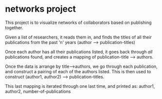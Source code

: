 # networks project
This project is to visualize networks of collaborators based on publishing together.

Given a list of researchers, it reads them in, and finds the titles of all their publications from the past 'n' years (author --> publication-titles)

Once each author has all their publications listed, it goes back through _all_ publications found, and creates a mapping of publication-title --> authors.

Once the data is arrange by title-->authors, we go through each publication, and construct a pairing of each of the authors listed. This is then used to construct (author1, author2) --> publication-titles. 

This last mapping is iterated through one last time, and printed as: author1, author2, number-of-publications
